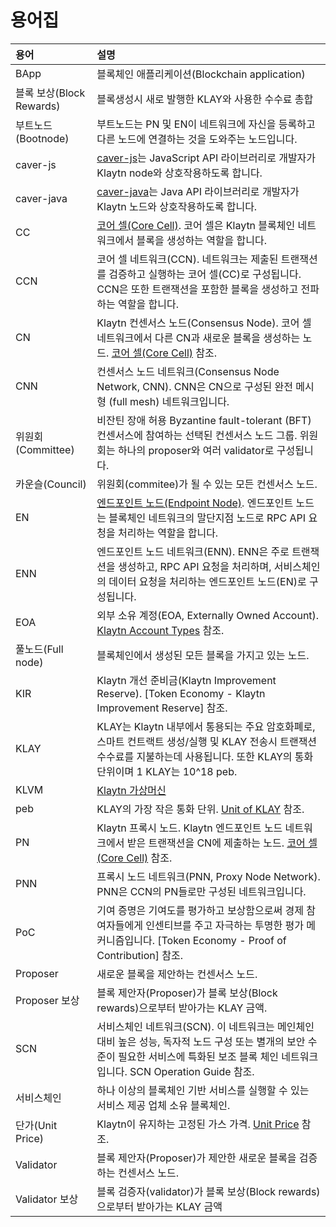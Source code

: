 # 용어집 <a id="glossary"></a>

| 용어                   | 설명                                                                                                                     |
|:-------------------- |:---------------------------------------------------------------------------------------------------------------------- |
| BApp                 | 블록체인 애플리케이션(Blockchain application)                                                                                    |
| 블록 보상(Block Rewards) | 블록생성시 새로 발행한 KLAY와 사용한 수수료 총합                                                                                          |
| 부트노드(Bootnode)       | 부트노드는 PN 및 EN이 네트워크에 자신을 등록하고 다른 노드에 연결하는 것을 도와주는 노드입니다.                                                               |
| caver-js             | [caver-js](../bapp/sdk/caver-js/README.md)는 JavaScript API 라이브러리로 개발자가 Klaytn node와 상호작용하도록 합니다.                       |
| caver-java           | [caver-java](../bapp/sdk/caver-java/README.md)는 Java API 라이브러리로 개발자가 Klaytn 노드와 상호작용하도록 합니다.                           |
| CC                   | [코어 셀(Core Cell)](../node/core-cell/README.md). 코어 셀은 Klaytn 블록체인 네트워크에서 블록을 생성하는 역할을 합니다.                             |
| CCN                  | 코어 셀 네트워크(CCN). 네트워크는 제출된 트랜잭션를 검증하고 실행하는 코어 셀(CC)로 구성됩니다.  CCN은 또한 트랜잭션을 포함한 블록을 생성하고 전파하는 역할을 합니다.                   |
| CN                   | Klaytn 컨센서스 노드(Consensus Node). 코어 셀 네트워크에서 다른 CN과 새로운 블록을 생성하는 노드. [코어 셀(Core Cell)](../node/core-cell/README.md) 참조. |
| CNN                  | 컨센서스 노드 네트워크(Consensus Node Network, CNN). CNN은 CN으로 구성된 완전 메시형 (full mesh) 네트워크입니다.                                   |
| 위원회(Committee)       | 비잔틴 장애 허용 Byzantine fault-tolerant (BFT) 컨센서스에 참여하는 선택된 컨센서스 노드 그룹.  위원회는 하나의 proposer와 여러 validator로 구성됩니다.           |
| 카운슬(Council)         | 위원회(commitee)가 될 수 있는 모든 컨센서스 노드.                                                                                      |
| EN                   | [엔드포인트 노드(Endpoint Node)](../node/endpoint-node/README.md). 엔드포인트 노드는 블록체인 네트워크의 말단지점 노드로  RPC API 요청을 처리하는 역할을 합니다.   |
| ENN                  | 엔드포인트 노드 네트워크(ENN). ENN은 주로 트랜잭션을 생성하고, RPC API 요청을 처리하며, 서비스체인의 데이터 요청을 처리하는 엔드포인트 노드(EN)로 구성됩니다.                     |
| EOA                  | 외부 소유 계정(EOA, Externally Owned Account). [Klaytn Account Types](../klaytn/design/accounts.md#klaytn-account-types) 참조. |
| 풀노드(Full node)       | 블록체인에서 생성된 모든 블록을 가지고 있는 노드.                                                                                           |
| KIR                  | Klaytn 개선 준비금(Klaytn Improvement Reserve). [Token Economy - Klaytn Improvement Reserve] 참조.                            |
| KLAY                 | KLAY는 Klaytn 내부에서 통용되는 주요 암호화폐로, 스마트 컨트랙트 생성/실행 및 KLAY 전송시 트랜잭션 수수료를 지불하는데 사용됩니다. 또한 KLAY의 통화 단위이며 1 KLAY는 10^18 peb.  |
| KLVM                 | [Klaytn 가상머신](../klaytn/design/computation/klaytn-virtual-machine.md)                                                  |
| peb                  | KLAY의 가장 작은 통화 단위. [Unit of KLAY](../klaytn/design/klaytn-native-coin-klay.md#units-of-klay) 참조.                       |
| PN                   | Klaytn 프록시 노드. Klaytn 엔드포인트 노드 네트워크에서 받은 트랜잭션을 CN에 제출하는 노드. [코어 셀(Core Cell)](../node/core-cell/README.md) 참조.         |
| PNN                  | 프록시 노드 네트워크(PNN, Proxy Node Network). PNN은 CCN의 PN들로만 구성된 네트워크입니다.                                                     |
| PoC                  | 기여 증명은 기여도를 평가하고 보상함으로써 경제 참여자들에게 인센티브를 주고 자극하는 투명한 평가 메커니즘입니다. [Token Economy - Proof of Contribution] 참조.            |
| Proposer             | 새로운 블록을 제안하는 컨센서스 노드.                                                                                                  |
| Proposer 보상          | 블록 제안자(Proposer)가 블록 보상(Block rewards)으로부터 받아가는 KLAY 금액.                                                               |
| SCN                  | 서비스체인 네트워크(SCN). 이 네트워크는 메인체인 대비 높은 성능, 독자적 노드 구성 또는 별개의 보안 수준이 필요한 서비스에 특화된 보조 블록 체인 네트워크입니다. SCN Operation Guide 참조. |
| 서비스체인                | 하나 이상의 블록체인 기반 서비스를 실행할 수 있는 서비스 제공 업체 소유 블록체인.                                                                        |
| 단가(Unit Price)       | Klaytn이 유지하는 고정된 가스 가격. [Unit Price](../klaytn/design/transaction-fees.md#unit-price) 참조.                              |
| Validator            | 블록 제안자(Proposer)가 제안한 새로운 블록을 검증하는 컨센서스 노드.                                                                            |
| Validator 보상         | 블록 검증자(validator)가 블록 보상(Block rewards)으로부터 받아가는 KLAY 금액                                                               |

